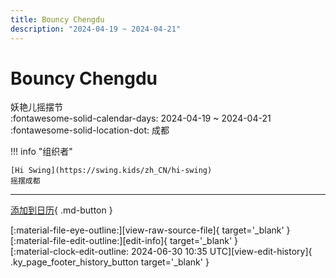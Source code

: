 ```yaml
---
title: Bouncy Chengdu
description: "2024-04-19 ~ 2024-04-21"
---
```


# Bouncy Chengdu 

妖艳儿摇摆节  
:fontawesome-solid-calendar-days: 2024-04-19 ~ 2024-04-21  
:fontawesome-solid-location-dot: 成都  

!!! info "组织者"

    [Hi Swing](https://swing.kids/zh_CN/hi-swing)  
    摇摆成都  

---

[添加到日历](https://swing.news/ics/zh-Hans/2024/zh_CN/bouncy-chengdu-2024.ics){ .md-button }

<div class="ky_page_footer" markdown>
<div class="ky_page_footer_trailing" markdown="span">
[:material-file-eye-outline:][view-raw-source-file]{ target='_blank' }
[:material-file-edit-outline:][edit-info]{ target='_blank' }
</div>
<div class="ky_page_footer_leading" markdown="span">
[:material-clock-edit-outline: 2024-06-30 10:35 UTC][view-edit-history]{ .ky_page_footer_history_button target='_blank' }
</div>
</div>

[view-raw-source-file]: https://github.com/swingdance/events/blob/main/2024/zh_CN/bouncy-chengdu-2024.json "查看原始源文件"
[edit-info]: https://github.com/swingdance/events/issues/new?assignees=&labels=update+event&projects=&template=03-update_entity.yml&title=%5B2024%2Fzh_CN%5D%20Update%20Event%3A%20Bouncy%20Chengdu&region=zh_CN&year=2024&id=bouncy-chengdu-2024&name=Bouncy%20Chengdu&org_id=hi-swing "编辑信息"

[view-edit-history]: https://github.com/swingdance/events/commits/main/2024/zh_CN/bouncy-chengdu-2024.json "查看编辑历史"
